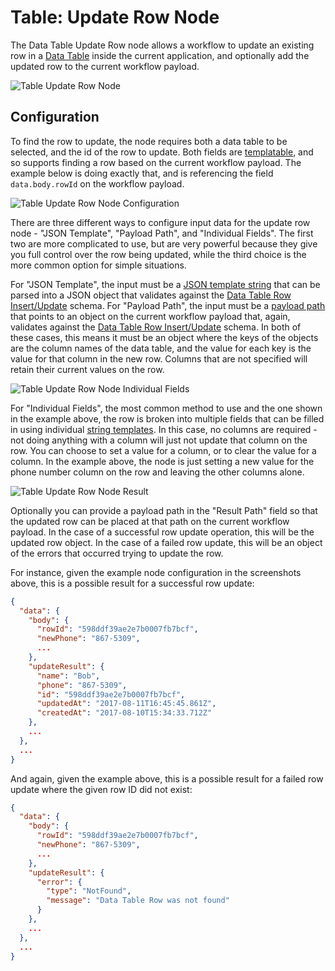 # Table: Update Row Node

The Data Table Update Row node allows a workflow to update an existing row in a [Data Table](/data-tables/overview/) inside the current application, and optionally add the updated row to the current workflow payload.

![Table Update Row Node](/images/workflows/data/table-update-row-node.png "Table Update Row Node")

## Configuration

To find the row to update, the node requires both a data table to be selected, and the id of the row to update. Both fields are [templatable](/workflows/accessing-payload-data/#string-templates), and so supports finding a row based on the current workflow payload. The example below is doing exactly that, and is referencing the field `data.body.rowId` on the workflow payload.

![Table Update Row Node Configuration](/images/workflows/data/table-update-row-node-config.png "Table Update Row Node Configuration")

There are three different ways to configure input data for the update row node - "JSON Template", "Payload Path", and "Individual Fields". The first two are more complicated to use, but are very powerful because they give you full control over the row being updated, while the third choice is the more common option for simple situations.

For "JSON Template", the input must be a [JSON template string](/workflows/accessing-payload-data/#json-templates) that can be parsed into a JSON object that validates against the [Data Table Row Insert/Update](/rest-api/schemas/#data-table-row-insertupdate) schema. For "Payload Path", the input must be a [payload path](/workflows/accessing-payload-data/#payload-paths) that points to an object on the current workflow payload that, again, validates against the [Data Table Row Insert/Update](/rest-api/schemas/#data-table-row-insertupdate) schema. In both of these cases, this means it must be an object where the keys of the objects are the column names of the data table, and the value for each key is the value for that column in the new row. Columns that are not specified will retain their current values on the row.

![Table Update Row Node Individual Fields](/images/workflows/data/table-update-row-node-individual-fields.png "Table Update Row Node Individual Fields")

For "Individual Fields", the most common method to use and the one shown in the example above, the row is broken into multiple fields that can be filled in using individual [string templates](/workflows/accessing-payload-data/#string-templates). In this case, no columns are required - not doing anything with a column will just not update that column on the row. You can choose to set a value for a column, or to clear the value for a column. In the example above, the node is just setting a new value for the phone number column on the row and leaving the other columns alone.

![Table Update Row Node Result](/images/workflows/data/table-update-row-node-result.png "Table Update Row Node Result")

Optionally you can provide a payload path in the "Result Path" field so that the updated row can be placed at that path on the current workflow payload. In the case of a successful row update operation, this will be the updated row object. In the case of a failed row update, this will be an object of the errors that occurred trying to update the row.

For instance, given the example node configuration in the screenshots above, this is a possible result for a successful row update:

```json
{
  "data": {
    "body": {
      "rowId": "598ddf39ae2e7b0007fb7bcf",
      "newPhone": "867-5309",
      ...
    },
    "updateResult": {
      "name": "Bob",
      "phone": "867-5309",
      "id": "598ddf39ae2e7b0007fb7bcf",
      "updatedAt": "2017-08-11T16:45:45.861Z",
      "createdAt": "2017-08-10T15:34:33.712Z"
    },
    ...
  },
  ...
}
```

And again, given the example above, this is a possible result for a failed row update where the given row ID did not exist:

```json
{
  "data": {
    "body": {
      "rowId": "598ddf39ae2e7b0007fb7bcf",
      "newPhone": "867-5309",
      ...
    },
    "updateResult": {
      "error": {
        "type": "NotFound",
        "message": "Data Table Row was not found"
      }
    },
    ...
  },
  ...
}
```
